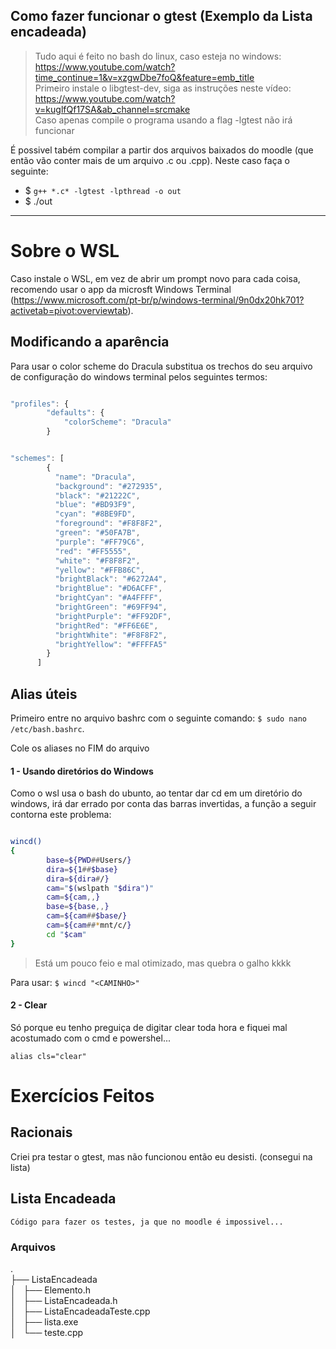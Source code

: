 ## Como fazer funcionar o gtest (Exemplo da Lista encadeada)

> Tudo aqui é feito no bash do linux, caso esteja no windows: https://www.youtube.com/watch?time_continue=1&v=xzgwDbe7foQ&feature=emb_title</br>
> Primeiro instale o libgtest-dev, siga as instruções neste vídeo: https://www.youtube.com/watch?v=kuglfQf17SA&ab_channel=srcmake</br>
> Caso apenas compile o programa usando a flag -lgtest não irá funcionar</br>

É possivel tabém compilar a partir dos arquivos baixados do moodle (que então vão conter mais de um arquivo .c ou .cpp). Neste caso faça o seguinte:

- $ `g++ *.c* -lgtest -lpthread -o out`
- $ ./out

---

# Sobre o WSL

Caso instale o WSL, em vez de abrir um prompt novo para cada coisa, recomendo usar o app da microsft Windows Terminal (https://www.microsoft.com/pt-br/p/windows-terminal/9n0dx20hk701?activetab=pivot:overviewtab).

## Modificando a aparência

Para usar o color scheme do Dracula substitua os trechos do seu arquivo de configuração do windows terminal pelos seguintes termos:

```javascript

"profiles": {
        "defaults": {
            "colorScheme": "Dracula"
        }


```

```javascript

"schemes": [
        {
          "name": "Dracula",
          "background": "#272935",
          "black": "#21222C",
          "blue": "#BD93F9",
          "cyan": "#8BE9FD",
          "foreground": "#F8F8F2",
          "green": "#50FA7B",
          "purple": "#FF79C6",
          "red": "#FF5555",
          "white": "#F8F8F2",
          "yellow": "#FFB86C",
          "brightBlack": "#6272A4",
          "brightBlue": "#D6ACFF",
          "brightCyan": "#A4FFFF",
          "brightGreen": "#69FF94",
          "brightPurple": "#FF92DF",
          "brightRed": "#FF6E6E",
          "brightWhite": "#F8F8F2",
          "brightYellow": "#FFFFA5"
        }
      ]

```

## Alias úteis

Primeiro entre no arquivo bashrc com o seguinte comando: `$ sudo nano /etc/bash.bashrc`.

Cole os aliases no FIM do arquivo

#### 1 - Usando diretórios do Windows

Como o wsl usa o bash do ubunto, ao tentar dar cd em um diretório do windows, irá dar errado por conta das barras invertidas, a função a seguir contorna este problema:

```bash

wincd()
{
        base=${PWD##Users/}
        dira=${1##$base}
        dira=${dira#/}
        cam="$(wslpath "$dira")"
        cam=${cam,,}
        base=${base,,}
        cam=${cam##$base/}
        cam=${cam##*mnt/c/}
        cd "$cam"
}

```

> Está um pouco feio e mal otimizado, mas quebra o galho kkkk

Para usar: `$ wincd "<CAMINHO>"`

#### 2 - Clear

Só porque eu tenho preguiça de digitar clear toda hora e fiquei mal acostumado com o cmd e powershel...

`alias cls="clear"`

# Exercícios Feitos

## Racionais

Criei pra testar o gtest, mas não funcionou então eu desisti. (consegui na lista)

## Lista Encadeada

    Código para fazer os testes, ja que no moodle é impossivel...

### Arquivos

.</br>
├── ListaEncadeada</br>
│   ├── Elemento.h</br>
│   ├── ListaEncadeada.h</br>
│   ├── ListaEncadeadaTeste.cpp</br>
│   ├── lista.exe</br>
│   └── teste.cpp</br>
